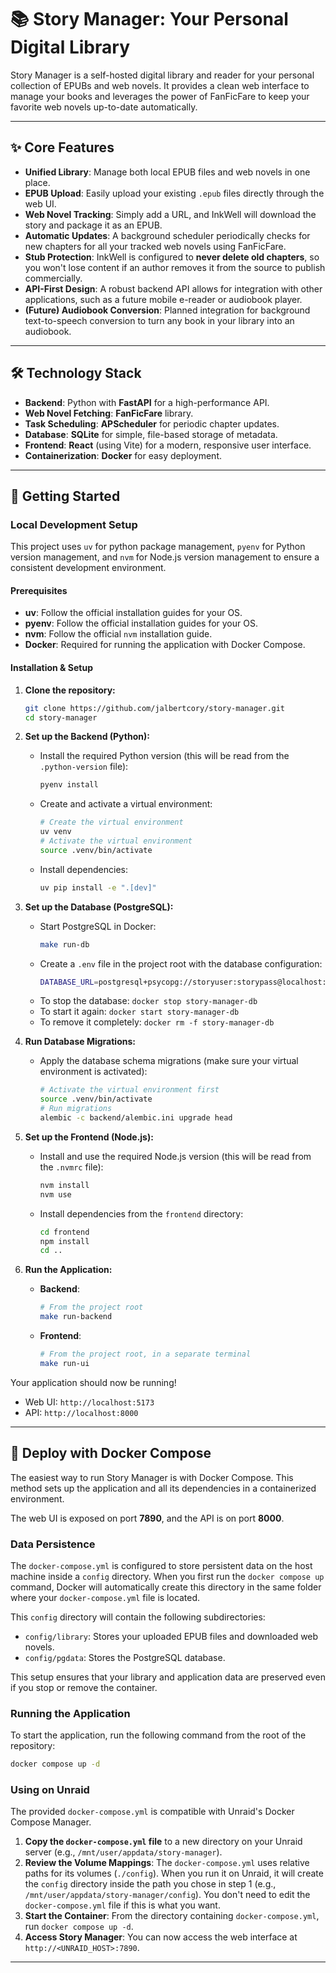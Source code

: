 # 📚 Story Manager: Your Personal Digital Library

Story Manager is a self-hosted digital library and reader for your personal collection of EPUBs and web novels. It provides a clean web interface to manage your books and leverages the power of FanFicFare to keep your favorite web novels up-to-date automatically.



---

## ✨ Core Features

* **Unified Library**: Manage both local EPUB files and web novels in one place.
* **EPUB Upload**: Easily upload your existing `.epub` files directly through the web UI.
* **Web Novel Tracking**: Simply add a URL, and InkWell will download the story and package it as an EPUB.
* **Automatic Updates**: A background scheduler periodically checks for new chapters for all your tracked web novels using FanFicFare.
* **Stub Protection**: InkWell is configured to **never delete old chapters**, so you won't lose content if an author removes it from the source to publish commercially.
* **API-First Design**: A robust backend API allows for integration with other applications, such as a future mobile e-reader or audiobook player.
* **(Future) Audiobook Conversion**: Planned integration for background text-to-speech conversion to turn any book in your library into an audiobook.

---

## 🛠️ Technology Stack

* **Backend**: Python with **FastAPI** for a high-performance API.
* **Web Novel Fetching**: **FanFicFare** library.
* **Task Scheduling**: **APScheduler** for periodic chapter updates.
* **Database**: **SQLite** for simple, file-based storage of metadata.
* **Frontend**: **React** (using Vite) for a modern, responsive user interface.
* **Containerization**: **Docker** for easy deployment.

---

## 🚀 Getting Started

### Local Development Setup

This project uses `uv` for python package management, `pyenv` for Python version management, and `nvm` for Node.js version management to ensure a consistent development environment.

#### Prerequisites

*   **uv**: Follow the official installation guides for your OS.
*   **pyenv**: Follow the official installation guides for your OS.
*   **nvm**: Follow the official `nvm` installation guide.
*   **Docker**: Required for running the application with Docker Compose.

#### Installation & Setup

1.  **Clone the repository:**
    ```bash
    git clone https://github.com/jalbertcory/story-manager.git
    cd story-manager
    ```

2.  **Set up the Backend (Python):**
    *   Install the required Python version (this will be read from the `.python-version` file):
        ```bash
        pyenv install
        ```
    *   Create and activate a virtual environment:
        ```bash
        # Create the virtual environment
        uv venv
        # Activate the virtual environment
        source .venv/bin/activate
        ```
    *   Install dependencies:
        ```bash
        uv pip install -e ".[dev]"
        ```

3.  **Set up the Database (PostgreSQL):**
    *   Start PostgreSQL in Docker:
        ```bash
        make run-db
        ```
    *   Create a `.env` file in the project root with the database configuration:
        ```bash
        DATABASE_URL=postgresql+psycopg://storyuser:storypass@localhost:5432/story_manager
        ```
    *   To stop the database: `docker stop story-manager-db`
    *   To start it again: `docker start story-manager-db`
    *   To remove it completely: `docker rm -f story-manager-db`

4.  **Run Database Migrations:**
    *   Apply the database schema migrations (make sure your virtual environment is activated):
        ```bash
        # Activate the virtual environment first
        source .venv/bin/activate
        # Run migrations
        alembic -c backend/alembic.ini upgrade head
        ```

5.  **Set up the Frontend (Node.js):**
    *   Install and use the required Node.js version (this will be read from the `.nvmrc` file):
        ```bash
        nvm install
        nvm use
        ```
    *   Install dependencies from the `frontend` directory:
        ```bash
        cd frontend
        npm install
        cd ..
        ```

6.  **Run the Application:**
    *   **Backend**:
        ```bash
        # From the project root
        make run-backend
        ```
    *   **Frontend**:
        ```bash
        # From the project root, in a separate terminal
        make run-ui
        ```

Your application should now be running!
*   Web UI: `http://localhost:5173`
*   API: `http://localhost:8000`

---

## 🐋 Deploy with Docker Compose

The easiest way to run Story Manager is with Docker Compose. This method sets up the application and all its dependencies in a containerized environment.

The web UI is exposed on port **7890**, and the API is on port **8000**.

### Data Persistence

The `docker-compose.yml` is configured to store persistent data on the host machine inside a `config` directory. When you first run the `docker compose up` command, Docker will automatically create this directory in the same folder where your `docker-compose.yml` file is located.

This `config` directory will contain the following subdirectories:
*   `config/library`: Stores your uploaded EPUB files and downloaded web novels.
*   `config/pgdata`: Stores the PostgreSQL database.

This setup ensures that your library and application data are preserved even if you stop or remove the container.

### Running the Application

To start the application, run the following command from the root of the repository:
```bash
docker compose up -d
```

### Using on Unraid

The provided `docker-compose.yml` is compatible with Unraid's Docker Compose Manager.

1.  **Copy the `docker-compose.yml` file** to a new directory on your Unraid server (e.g., `/mnt/user/appdata/story-manager`).
2.  **Review the Volume Mappings**: The `docker-compose.yml` uses relative paths for its volumes (`./config`). When you run it on Unraid, it will create the `config` directory inside the path you chose in step 1 (e.g., `/mnt/user/appdata/story-manager/config`). You don't need to edit the `docker-compose.yml` file if this is what you want.
3.  **Start the Container**: From the directory containing `docker-compose.yml`, run `docker compose up -d`.
4.  **Access Story Manager**: You can now access the web interface at `http://<UNRAID_HOST>:7890`.

---
